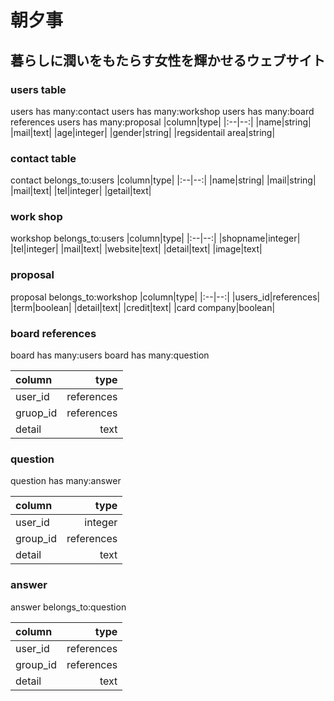 # 朝夕事
## 暮らしに潤いをもたらす女性を輝かせるウェブサイト

### users table
users has many:contact
users has many:workshop
users has many:board references
users has many:proposal
|column|type|
|:--|--:|
|name|string|
|mail|text|
|age|integer|
|gender|string|
|regsidentail area|string|

### contact table
contact belongs_to:users
|column|type|
|:--|--:|
|name|string|
|mail|string|
|mail|text|
|tel|integer|
|getail|text|

### work shop
workshop belongs_to:users
|column|type|
|:--|--:|
|shopname|integer|
|tel|integer|
|mail|text|
|website|text|
|detail|text|
|image|text|

### proposal
proposal belongs_to:workshop
|column|type|
|:--|--:|
|users_id|references|
|term|boolean|
|detail|text|
|credit|text|
|card company|boolean|

### board references
board has many:users
board has many:question

|column|type|
|:--|--:|
|user_id|references|
|gruop_id|references|
|detail|text|

### question
question has many:answer

|column|type|
|:--|--:|
|user_id|integer|
|group_id|references|
|detail|text|

### answer
answer belongs_to:question

|column|type|
|:--|--:|
|user_id|references|
|group_id|references|
|detail|text|

